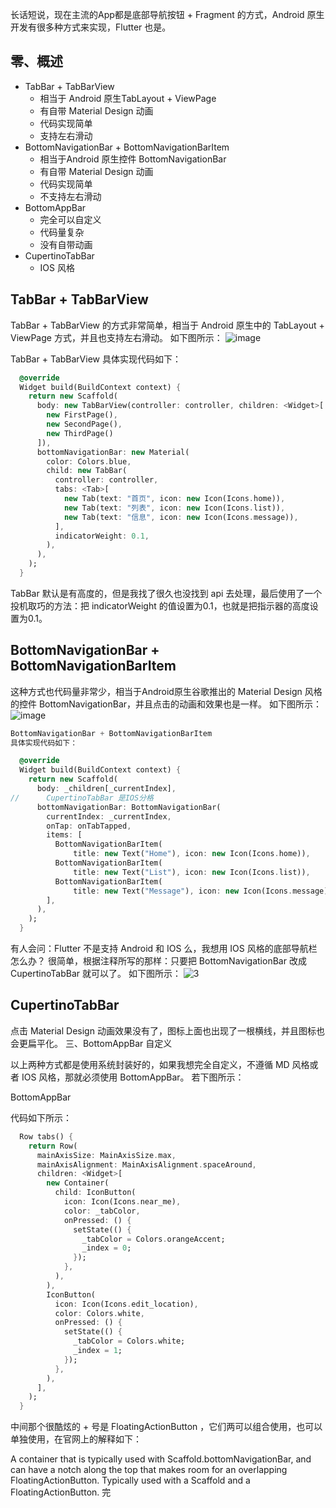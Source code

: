 长话短说，现在主流的App都是底部导航按钮 + Fragment 的方式，Android 原生开发有很多种方式来实现，Flutter 也是。

## 零、概述

* TabBar + TabBarView
  *  相当于 Android 原生TabLayout + ViewPage
  *  有自带 Material Design 动画
  * 代码实现简单
  * 支持左右滑动
* BottomNavigationBar + BottomNavigationBarItem
    * 相当于Android 原生控件 BottomNavigationBar
    * 有自带 Material Design 动画
    * 代码实现简单
    * 不支持左右滑动
* BottomAppBar
    * 完全可以自定义
    * 代码量复杂
    * 没有自带动画
* CupertinoTabBar
    * IOS 风格


## TabBar + TabBarView

TabBar + TabBarView 的方式非常简单，相当于 Android 原生中的
TabLayout + ViewPage 方式，并且也支持左右滑动。
如下图所示：
![image](./img/1.png)

TabBar + TabBarView
具体实现代码如下：
```dart
  @override
  Widget build(BuildContext context) {
    return new Scaffold(
      body: new TabBarView(controller: controller, children: <Widget>[
        new FirstPage(),
        new SecondPage(),
        new ThirdPage()
      ]),
      bottomNavigationBar: new Material(
        color: Colors.blue,
        child: new TabBar(
          controller: controller,
          tabs: <Tab>[
            new Tab(text: "首页", icon: new Icon(Icons.home)),
            new Tab(text: "列表", icon: new Icon(Icons.list)),
            new Tab(text: "信息", icon: new Icon(Icons.message)),
          ],
          indicatorWeight: 0.1,
        ),
      ),
    );
  }
```
TabBar 默认是有高度的，但是我找了很久也没找到 api 去处理，最后使用了一个投机取巧的方法：把 indicatorWeight 的值设置为0.1，也就是把指示器的高度设置为0.1。


## BottomNavigationBar + BottomNavigationBarItem

这种方式也代码量非常少，相当于Android原生谷歌推出的 Material Design 风格的控件 BottomNavigationBar，并且点击的动画和效果也是一样。
如下图所示：
![image](img/2.png)

```dart
BottomNavigationBar + BottomNavigationBarItem
具体实现代码如下：

  @override
  Widget build(BuildContext context) {
    return new Scaffold(
      body: _children[_currentIndex],
//      CupertinoTabBar 是IOS分格
      bottomNavigationBar: BottomNavigationBar(
        currentIndex: _currentIndex,
        onTap: onTabTapped,
        items: [
          BottomNavigationBarItem(
              title: new Text("Home"), icon: new Icon(Icons.home)),
          BottomNavigationBarItem(
              title: new Text("List"), icon: new Icon(Icons.list)),
          BottomNavigationBarItem(
              title: new Text("Message"), icon: new Icon(Icons.message)),
        ],
      ),
    );
  }
```
有人会问：Flutter 不是支持 Android 和 IOS 么，我想用 IOS 风格的底部导航栏怎么办？
很简单，根据注释所写的那样：只要把 BottomNavigationBar 改成 CupertinoTabBar 就可以了。
如下图所示：
![3](img/3.png)

## CupertinoTabBar

点击 Material Design 动画效果没有了，图标上面也出现了一根横线，并且图标也会更扁平化。
三、BottomAppBar 自定义

以上两种方式都是使用系统封装好的，如果我想完全自定义，不遵循 MD 风格或者 IOS 风格，那就必须使用
BottomAppBar。
若下图所示：


BottomAppBar

代码如下所示：

```dart
  Row tabs() {
    return Row(
      mainAxisSize: MainAxisSize.max,
      mainAxisAlignment: MainAxisAlignment.spaceAround,
      children: <Widget>[
        new Container(
          child: IconButton(
            icon: Icon(Icons.near_me),
            color: _tabColor,
            onPressed: () {
              setState(() {
                _tabColor = Colors.orangeAccent;
                _index = 0;
              });
            },
          ),
        ),
        IconButton(
          icon: Icon(Icons.edit_location),
          color: Colors.white,
          onPressed: () {
            setState(() {
              _tabColor = Colors.white;
              _index = 1;
            });
          },
        ),
      ],
    );
  }
```
中间那个很酷炫的 + 号是 FloatingActionButton ，它们两可以组合使用，也可以单独使用，在官网上的解释如下：

A container that is typically used with Scaffold.bottomNavigationBar, and can have a notch along the top that makes room for an overlapping FloatingActionButton.
Typically used with a Scaffold and a FloatingActionButton.
完

